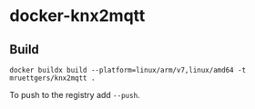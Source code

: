 # docker-knx2mqtt

## Build

`docker buildx build --platform=linux/arm/v7,linux/amd64 -t mruettgers/knx2mqtt .`

To push to the registry add `--push`.
